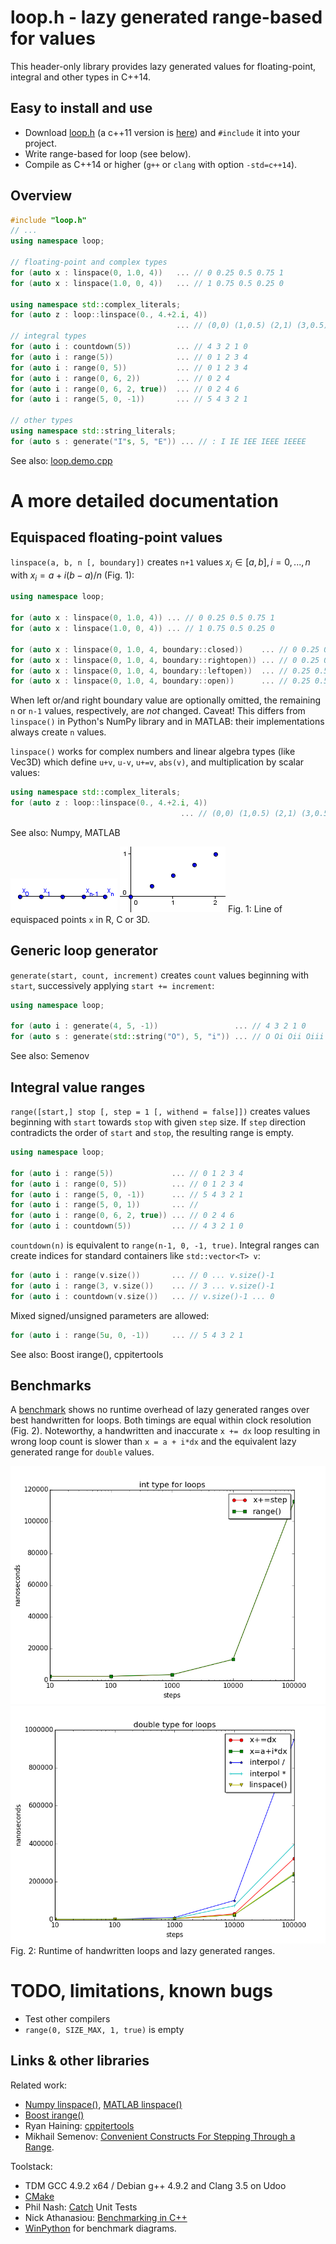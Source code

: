 # loop.h - lazy generated range-based for values

This header-only library provides lazy generated values for floating-point, integral and other types in C++14.

## Easy to install and use

* Download [loop.h](https://bitbucket.org/dozric/looprange/raw/tip/loop.h) 
  (a c++11 version is [here](https://bitbucket.org/dozric/looprange/c++11/raw/tip/loop.h)) 
  and `#include` it into your project. 
* Write range-based for loop (see below).
* Compile as C++14 or higher (`g++` or `clang` with option `-std=c++14`).

## Overview
```cpp
#include "loop.h"
// ...
using namespace loop;

// floating-point and complex types
for (auto x : linspace(0, 1.0, 4))   ... // 0 0.25 0.5 0.75 1
for (auto x : linspace(1.0, 0, 4))   ... // 1 0.75 0.5 0.25 0

using namespace std::complex_literals;
for (auto z : loop::linspace(0., 4.+2.i, 4))  
                                     ... // (0,0) (1,0.5) (2,1) (3,0.5) (4,2)
// integral types
for (auto i : countdown(5))          ... // 4 3 2 1 0
for (auto i : range(5))              ... // 0 1 2 3 4
for (auto i : range(0, 5))           ... // 0 1 2 3 4
for (auto i : range(0, 6, 2))        ... // 0 2 4
for (auto i : range(0, 6, 2, true))  ... // 0 2 4 6
for (auto i : range(5, 0, -1))       ... // 5 4 3 2 1

// other types
using namespace std::string_literals;
for (auto s : generate("I"s, 5, "E")) ... // : I IE IEE IEEE IEEEE
```
See also: [loop.demo.cpp](loop.demo.cpp)

# A more detailed documentation
## Equispaced floating-point values 

`linspace(a, b, n [, boundary])` creates `n+1` values $x_i \in [a,b], i = 0,...,n$ with $x_i = a + i(b-a)/n$ (Fig. 1):  
```cpp
using namespace loop;

for (auto x : linspace(0, 1.0, 4)) ... // 0 0.25 0.5 0.75 1
for (auto x : linspace(1.0, 0, 4)) ... // 1 0.75 0.5 0.25 0

for (auto x : linspace(0, 1.0, 4, boundary::closed))    ... // 0 0.25 0.5 0.75 1
for (auto x : linspace(0, 1.0, 4, boundary::rightopen)) ... // 0 0.25 0.5 0.75
for (auto x : linspace(0, 1.0, 4, boundary::leftopen))  ... // 0.25 0.5 0.75 1
for (auto x : linspace(0, 1.0, 4, boundary::open))      ... // 0.25 0.5 0.75
```
When left or/and right boundary value are optionally omitted, the remaining `n` or `n-1` values, respectively, are *not* changed. 
Caveat! This differs from `linspace()` in Python's NumPy library and in MATLAB: their implementations always create `n` values. 

`linspace()` works for complex numbers and linear algebra types (like Vec3D) which define `u+v`, `u-v`, `u+=v`, `abs(v)`, and multiplication by scalar values: 
```cpp
using namespace std::complex_literals;
for (auto z : loop::linspace(0., 4.+2.i, 4))  
                                      ... // (0,0) (1,0.5) (2,1) (3,0.5) (4,2)
```
See also: Numpy, MATLAB

![equispaced float values](doc/linspace_real.png)
![equispaced complex values](doc/linspace_complex.png)
Fig. 1: Line of equispaced points `x` in R, C or 3D.

## Generic loop generator

`generate(start, count, increment)` creates `count` values beginning with `start`, successively applying `start += increment`:
```cpp
using namespace loop;

for (auto i : generate(4, 5, -1))                 ... // 4 3 2 1 0
for (auto s : generate(std::string("O"), 5, "i")) ... // O Oi Oii Oiii Oiiii
```
See also: Semenov

## Integral value ranges
`range([start,] stop [, step = 1 [, withend = false]])` creates values beginning with `start` towards `stop` with given `step` size. If `step` direction contradicts the order of `start` and `stop`, the resulting range is empty. 
```cpp
using namespace loop;

for (auto i : range(5))             ... // 0 1 2 3 4
for (auto i : range(0, 5))          ... // 0 1 2 3 4
for (auto i : range(5, 0, -1))      ... // 5 4 3 2 1
for (auto i : range(5, 0, 1))       ... // 
for (auto i : range(0, 6, 2, true)) ... // 0 2 4 6
for (auto i : countdown(5))         ... // 4 3 2 1 0
```
`countdown(n)` is equivalent to `range(n-1, 0, -1, true)`.
Integral ranges can create indices for standard containers like
`std::vector<T> v`:
```cpp
for (auto i : range(v.size())       ... // 0 ... v.size()-1 
for (auto i : range(3, v.size())    ... // 3 ... v.size()-1 
for (auto i : countdown(v.size())   ... // v.size()-1 ... 0
```
Mixed signed/unsigned parameters are allowed:
```cpp
for (auto i : range(5u, 0, -1))     ... // 5 4 3 2 1
```
See also: Boost irange(), cppitertools

## Benchmarks
A [benchmark](benchmark/bm_loop.cpp) shows no runtime overhead of lazy generated ranges over best handwritten for loops. Both timings are equal within clock resolution (Fig. 2). Noteworthy, a handwritten and inaccurate `x += dx` loop resulting in wrong loop count is slower than `x = a + i*dx` and the equivalent lazy generated range for `double` values.

![integral type range vs. conventional loop](benchmark/int_loop.png)
![floating type range vs. conventional loop](benchmark/double_loop.png)
Fig. 2: Runtime of handwritten loops and lazy generated ranges.

# TODO, limitations, known bugs

* Test other compilers
* `range(0, SIZE_MAX, 1, true)` is empty

## Links & other libraries

Related work:

* [Numpy linspace()](http://docs.scipy.org/doc/numpy/reference/generated/numpy.linspace.html),  [MATLAB linspace()](http://de.mathworks.com/help/matlab/ref/linspace.html)
* [Boost irange()](http://www.boost.org/doc/libs/1_57_0/libs/range/doc/html/range/reference/ranges/irange.html)
* Ryan Haining: [cppitertools](https://github.com/ryanhaining/cppitertools)
* Mikhail Semenov: [Convenient Constructs For Stepping Through a Range](http://www.codeproject.com/Articles/876156/Convenient-Constructs-For-Stepping-Through-a-Range).

Toolstack:

* TDM GCC 4.9.2 x64 / Debian g++ 4.9.2 and Clang 3.5 on Udoo
* [CMake](http://www.cmake.org)
* Phil Nash: [Catch](https://github.com/philsquared/Catch) Unit Tests
* Nick Athanasiou: [Benchmarking in C++](https://ngathanasiou.wordpress.com/2015/04/01/benchmarking-in-c/)
* [WinPython](http://winpython.sourceforge.net/) for benchmark diagrams.
